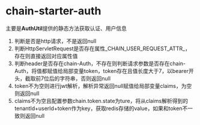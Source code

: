 # chain-starter-auth

主要是**AuthUtil**提供的静态方法获取认证、用户信息

1. 判断是否是http请求，不是返回null
2. 判断HttpServletRequest是否存在属性_CHAIN_USER_REQUEST_ATTR_，存在则直接返回对应属性值
3. 判断header是否存在chain-Auth，不存在则判断请求参数是否存在chain-Auth，将值都赋值给局部变量token，token存在且值长度大于7，以bearer开头，截取前7位后的字符串，否则返回null
4. token不为空则进行jwt解析，解析异常返回null赋值给局部变量claims，为空则返回null
5. claims不为空且配置参数chain.token.state为ture，将从claims解析得到的tenantId+userId+token作为key，获取redis存储的value，如果和token不一致则返回null
